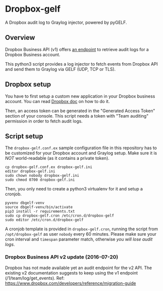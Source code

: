 # Dropbox-gelf

A Dropbox audit log to Graylog injector, powered by pyGELF.

## Overview

Dropbox Business API (v1) offers [an endpoint](https://www.dropbox.com/developers-v1/business/docs#log-get-events) to retrieve audit logs for a Dropbox Business account.

This python3 script provides a log injector to fetch events from Dropbox API and send them to Graylog via GELF (UDP, TCP or TLS).


## Dropbox setup

You have to first setup a custom new application in your Dropbox business account. You can read [Dropbox doc](https://www.dropbox.com/developers-v1/business) on how to do it.

Then, an access token can be generated in the "Generated Access Token" section of your console. This script needs a token with "Team auditing" permission in order to fetch audit logs.

## Script setup

The `dropbox-gelf.conf.ex` sample configuration file in this repository has to be customized for your Dropbox account and Graylog setup. Make sure it is *NOT* world-readable (as it contains a private token).

```
cp dropbox-gelf.conf.ex dropbox-gelf.ini
editor dropbox-gelf.ini
sudo chown nobody dropbox-gelf.ini
sudo chmod 0700 dropbox-gelf.ini
```

Then, you only need to create a python3 virtualenv for it and setup a cronjob.

```
pyvenv dbgelf-venv
source dbgelf-venv/bin/activate
pip3 install -r requirements.txt
sudo cp dropbox-gelf.cron /etc/cron.d/dropbox-gelf
sudo editor /etc/cron.d/dropbox-gelf
```

A cronjob template is provided in `dropbox-gelf.cron`, running the script from `/opt/dropbox-gelf` as user `nobody` every 60 minutes. Please make sure your cron interval and `timespan` parameter match, otherwise *you will lose audit logs*. 


### Dropbox Business API v2 update (2016-07-20)
Dropbox has not made available yet an audit endpoint for the v2 API. The existing v2 documentation suggests to keep using the v1 endpoint (/1/team/log/get_events). Ref: https://www.dropbox.com/developers/reference/migration-guide
